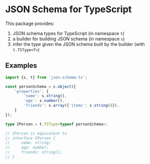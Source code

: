 # JSON Schema for TypeScript

This package provides:

1. JSON schema types for TypeScript (in namespace `t`)
2. a builder for building JSON schema (in namespace `s`)
3. infer the type given the JSON schema built by the builder (with `t.TSType<T>`)

## Examples

```typescript
import {s, t} from 'json-schema-ts';

const personSchema = s.object({
    'properties': {
        'name': s.string(),
        'age': s.number(),
        'friends': s.array({'items': s.string()}),
    }
});

type IPerson = t.TSType<typeof personSchema>;

// IPerson is equivalent to
// interface IPerson {
//     name: string;
//     age: number;
//     friends: string[];
// }
```